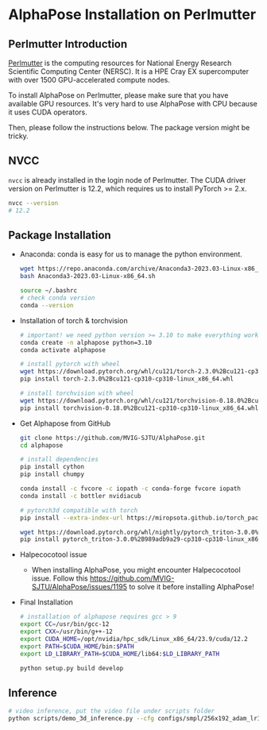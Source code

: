 # AlphaPose Installation on Perlmutter

## Perlmutter Introduction
[Perlmutter](https://docs.nersc.gov/getting-started/) is the computing resources for National Energy Research Scientific Computing Center (NERSC). It is a HPE Cray EX supercomputer with over 1500 GPU-accelerated compute nodes. 

To install AlphaPose on Perlmutter, please make sure that you have available GPU resources. It's very hard to use AlphaPose with CPU because it uses CUDA operators. 

Then, please follow the instructions below. The package version might be tricky.

## NVCC

`nvcc` is already installed in the login node of Perlmutter. The CUDA driver version on Perlmutter is 12.2, which requires us to install PyTorch >= 2.x.

```bash
nvcc --version
# 12.2
```

## Package Installation

- Anaconda: conda is easy for us to manage the python environment.

  ```bash
  wget https://repo.anaconda.com/archive/Anaconda3-2023.03-Linux-x86_64.sh
  bash Anaconda3-2023.03-Linux-x86_64.sh
  
  source ~/.bashrc
  # check conda version
  conda --version
  ```

- Installation of torch & torchvision

  ```bash
  # important! we need python version >= 3.10 to make everything work
  conda create -n alphapose python=3.10
  conda activate alphapose
  
  # install pytorch with wheel
  wget https://download.pytorch.org/whl/cu121/torch-2.3.0%2Bcu121-cp310-cp310-linux_x86_64.whl
  pip install torch-2.3.0%2Bcu121-cp310-cp310-linux_x86_64.whl
  
  # install torchvision with wheel
  wget https://download.pytorch.org/whl/cu121/torchvision-0.18.0%2Bcu121-cp310-cp310-linux_x86_64.whl
  pip install torchvision-0.18.0%2Bcu121-cp310-cp310-linux_x86_64.whl
  ```

- Get Alphapose from GitHub

  ```bash
  git clone https://github.com/MVIG-SJTU/AlphaPose.git
  cd alphapose
  ```

  ```bash
  # install dependencies
  pip install cython
  pip install chumpy
  
  conda install -c fvcore -c iopath -c conda-forge fvcore iopath
  conda install -c bottler nvidiacub
  
  # pytorch3d compatible with torch
  pip install --extra-index-url https://miropsota.github.io/torch_packages_builder pytorch3d==0.7.6+pt2.3.0cu121
  
  wget https://download.pytorch.org/whl/nightly/pytorch_triton-3.0.0%2B989adb9a29-cp310-cp310-linux_x86_64.whl
  pip install pytorch_triton-3.0.0%2B989adb9a29-cp310-cp310-linux_x86_64.whl
  ```

- Halpecocotool issue

  - When installing AlphaPose, you might encounter Halpecocotool issue. Follow this https://github.com/MVIG-SJTU/AlphaPose/issues/1195 to solve it before installing AlphaPose!

- Final Installation

  ```bash
  # installation of alphapose requires gcc > 9
  export CC=/usr/bin/gcc-12
  export CXX=/usr/bin/g++-12
  export CUDA_HOME=/opt/nvidia/hpc_sdk/Linux_x86_64/23.9/cuda/12.2
  export PATH=$CUDA_HOME/bin:$PATH
  export LD_LIBRARY_PATH=$CUDA_HOME/lib64:$LD_LIBRARY_PATH
  
  python setup.py build develop
  ```

## Inference

  ```bash
  # video inference, put the video file under scripts folder
  python scripts/demo_3d_inference.py --cfg configs/smpl/256x192_adam_lr1e-3-res34_smpl_24_3d_base_2x_mix.yaml --checkpoint pretrained_models/pretrained_w_cam.pth --video scripts/Dyads\ Rehearsal\ Leah.mov --outdir examples/res_3d
  ```
